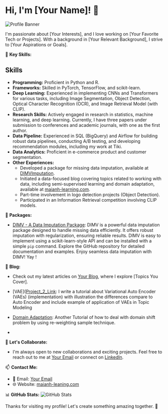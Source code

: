 # Hi, I'm [Your Name]! 👋

![Profile Banner](link_to_banner_image)

I'm passionate about [Your Interests], and I love working on [Your Favorite Tech or Projects]. With a background in [Your Relevant Background], I strive to [Your Aspirations or Goals]. 

🌟 **Key Skills:**
## Skills

- **Programming:** Proficient in Python and R.
- **Frameworks:** Skilled in PyTorch, TensorFlow, and scikit-learn.
- **Deep Learning:** Experienced in implementing CNNs and Transformers for various tasks, including Image Segmentation, Object Detection, Optical Character Recognition (OCR), and Image Retrieval Model (with CLIP).
- **Research Skills:** Actively engaged in research in statistics, machine learning, and deep learning. Currently, I have three papers under submission to conferences and academic journals, with one as the first author.
- **Data Pipeline:** Experienced in SQL (BigQuery) and Airflow for building robust data pipelines, conducting A/B testing, and developing recommendation modules, including my work at Tiki.
- **Data Analytics:** Proficient in e-commerce product and customer segmentation.
- **Other Experiences:**
  - Developed a package for missing data imputation, available at [DIMVImputation](https://github.com/maianhpuco/DIMVImputation).
  - Initiated a data-focused blog covering topics related to working with data, including semi-supervised learning and domain adaptation, available at [maianh-learning.com](https://maianh-learning.com/blogs/domain_adaptation/).
  - Part-time involvement in logo detection projects (Object Detection).
  - Participated in an Information Retrieval competition involving CLIP models.
 
🚀 **Packages:**
- [DIMV - A Data Imputation Package](https://github.com/maianhpuco/DIMVImputation):
  DIMV is a powerful data imputation package designed to handle missing data efficiently. It offers robust imputation with regularization, ensuring reliable results. DIMV is easy to implement using a scikit-learn-style API and can be installed with a simple `pip` command. Explore the GitHub repository for detailed documentation and examples. Enjoy seamless data imputation with DIMV! Yay ! 


📝 **Blog:**
- Check out my latest articles on [Your Blog](Blog_Link), where I explore [Topics You Cover]. 
- [VAE]([Project_2_Link](https://github.com/maianhpuco/VAE): I write a tutorial about Variational Auto Encoder (VAEs)  (implementation) with illustration the differences compare to Auto Encoder and include example of application of VAEs in Topic Modeling 
- [Domain Adaptation](https://github.com/maianhpuco/learning-domain-adaptation):  Another Tutorial of how to deal with domain shift problem by using re-weighting sample technique.


- 
🤝 **Let's Collaborate:**
- I'm always open to new collaborations and exciting projects. Feel free to reach out to me at [Your Email](maianhuel@gmail.com) or connect on [LinkedIn](https://www.linkedin.com/in/vu-mai-anh/).

📫 **Contact Me:**
- 📧 Email: [Your Email](maianhuel@gmail.com)
- 🌐 Website: [maianh-leaning.com]([https://yourwebsite.com](https://maianh-learning.com/))

📊 **GitHub Stats:**
![GitHub Stats](https://github-readme-stats.vercel.app/api?username=maianhpuco&show_icons=true)

Thanks for visiting my profile! Let's create something amazing together. 🚀
 
 

